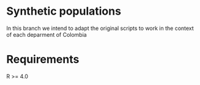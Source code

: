 # Synthetic populations

In this branch we intend to adapt the original scripts to work in the context of each deparment of Colombia

# Requirements

R >= 4.0